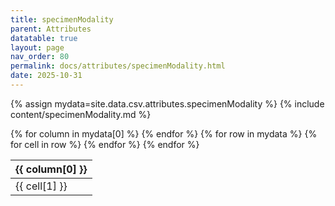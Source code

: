 ```yaml
---
title: specimenModality
parent: Attributes
datatable: true
layout: page
nav_order: 80
permalink: docs/attributes/specimenModality.html
date: 2025-10-31
---
```

{% assign mydata=site.data.csv.attributes.specimenModality %}
{% include content/specimenModality.md %}
<table id="myTable" class="display" style="width:100%">
    <thead>
    {% for column in mydata[0] %}
        <th>{{ column[0] }}</th>
    {% endfor %}
    </thead>
    <tbody>
    {% for row in mydata %}
        <tr>
        {% for cell in row %}
            <td>{{ cell[1] }}</td>
        {% endfor %}
        </tr>
    {% endfor %}
    </tbody>
</table>
<script type="text/javascript">
  $(document).ready(function () {
    $('#myTable').DataTable({
      responsive: true,
      deferRender: false,
      paging: false,
      order: [],
    });
  });
</script>
